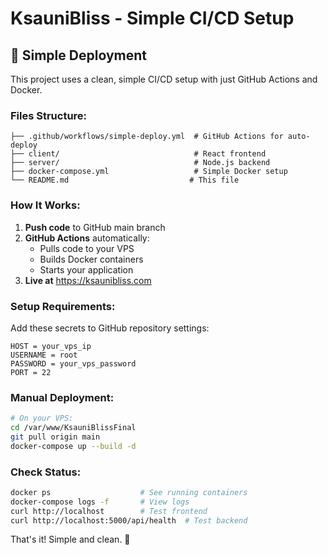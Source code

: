 # KsauniBliss - Simple CI/CD Setup

## 🚀 Simple Deployment

This project uses a clean, simple CI/CD setup with just GitHub Actions and Docker.

### Files Structure:
```
├── .github/workflows/simple-deploy.yml  # GitHub Actions for auto-deploy
├── client/                              # React frontend
├── server/                              # Node.js backend  
├── docker-compose.yml                   # Simple Docker setup
└── README.md                           # This file
```

### How It Works:
1. **Push code** to GitHub main branch
2. **GitHub Actions** automatically:
   - Pulls code to your VPS
   - Builds Docker containers
   - Starts your application
3. **Live at** https://ksaunibliss.com

### Setup Requirements:
Add these secrets to GitHub repository settings:
```
HOST = your_vps_ip
USERNAME = root  
PASSWORD = your_vps_password
PORT = 22
```

### Manual Deployment:
```bash
# On your VPS:
cd /var/www/KsauniBlissFinal
git pull origin main
docker-compose up --build -d
```

### Check Status:
```bash
docker ps                    # See running containers
docker-compose logs -f       # View logs
curl http://localhost        # Test frontend
curl http://localhost:5000/api/health  # Test backend
```

That's it! Simple and clean. 🎉
